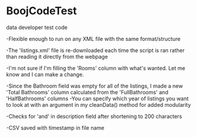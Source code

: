 # BoojCodeTest
data developer test code

-Flexible enough to run on any XML file with the same format/structure

-The 'listings.xml' file is re-downloaded each time the script is ran rather than reading it directly from the webpage

-I'm not sure if I'm filling the 'Rooms' column with what's wanted. Let me know and I can make a change.

-Since the Bathroom field was empty for all of the listings, I made a new 'Total Bathrooms' column calculated from the 'FullBathrooms' and 'HalfBathrooms' columns
-You can specify which year of listings you want to look at with an argument in my cleanData() method for added modularity

-Checks for 'and' in description field after shortening to 200 characters

-CSV saved with timestamp in file name
